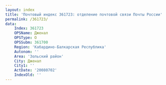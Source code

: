 ```yaml
---
layout: index
title: 'Почтовый индекс 361723: отделение почтовой связи Почты России'
permalink: /361723/
data:
    Index: 361723
    OPSName: Дженал
    OPSType: О
    OPSSubm: 361700
    Region: 'Кабардино-Балкарская Республика'
    Autonom: ''
    Area: 'Зольский район'
    City: Дженал
    City1: ''
    ActDate: '20080702'
    IndexOld: ''
---
```


